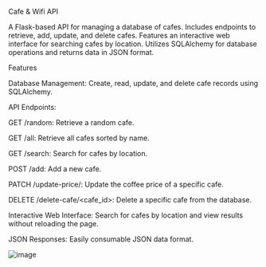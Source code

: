 Cafe & Wifi API


A Flask-based API for managing a database of cafes. Includes endpoints to retrieve, add, update, and delete cafes. Features an interactive web interface for searching cafes by location. Utilizes SQLAlchemy for database operations and returns data in JSON format.




Features


Database Management: Create, read, update, and delete cafe records using SQLAlchemy.


API Endpoints:

GET /random: Retrieve a random cafe.

GET /all: Retrieve all cafes sorted by name.

GET /search: Search for cafes by location.

POST /add: Add a new cafe.

PATCH /update-price/<id>: Update the coffee price of a specific cafe.

DELETE /delete-cafe/<cafe_id>: Delete a specific cafe from the database.

Interactive Web Interface: Search for cafes by location and view results without reloading the page.

JSON Responses: Easily consumable JSON data format.


![image](https://github.com/user-attachments/assets/2781c3ec-449f-4d19-a48d-d13509ec991f)


